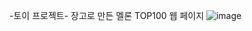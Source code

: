 -토이 프로젝트-
장고로 만든 멜론 TOP100 웹 페이지
![image](https://github.com/chrishyunstead/Melon_Top100_django/assets/162269217/063ca270-288f-43cc-85c2-78fd5e7ccbc8)
